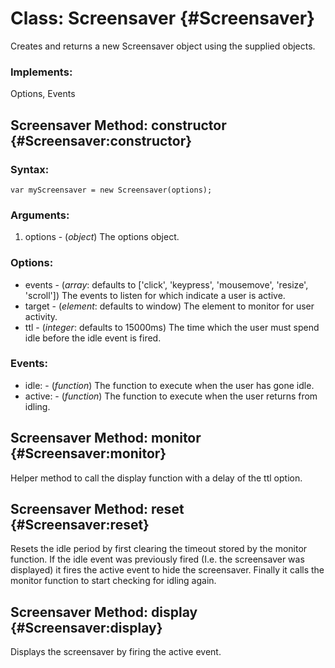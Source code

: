 Class: Screensaver {#Screensaver}
=================================

Creates and returns a new Screensaver object using the supplied objects.


### Implements:

Options, Events



Screensaver Method: constructor {#Screensaver:constructor}
----------------------------------------------------------

### Syntax:

	var myScreensaver = new Screensaver(options);

### Arguments:

1. options - (*object*) The options object.

### Options:

* events - (*array*: defaults to ['click', 'keypress', 'mousemove', 'resize', 'scroll']) The events to listen for which indicate a user is active.
* target - (*element*: defaults to window) The element to monitor for user activity.
* ttl    - (*integer*: defaults to 15000ms) The time which the user must spend idle before the idle event is fired.

### Events:

* idle:   - (*function*) The function to execute when the user has gone idle.
* active: - (*function*) The function to execute when the user returns from idling.


Screensaver Method: monitor {#Screensaver:monitor}
--------------------------------------------------

Helper method to call the display function with a delay of the ttl option.



Screensaver Method: reset {#Screensaver:reset}
----------------------------------------------

Resets the idle period by first clearing the timeout stored by the monitor function. If the idle event was previously fired (I.e. the screensaver was displayed) it fires the active event to hide the screensaver. Finally it calls the monitor function to start checking for idling again.



Screensaver Method: display {#Screensaver:display}
--------------------------------------------------

Displays the screensaver by firing the active event.
